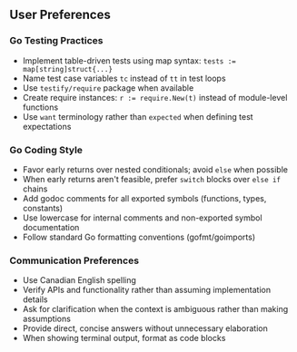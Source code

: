 ## User Preferences

### Go Testing Practices
- Implement table-driven tests using map syntax: `tests := map[string]struct{...}`
- Name test case variables `tc` instead of `tt` in test loops
- Use `testify/require` package when available
- Create require instances: `r := require.New(t)` instead of module-level functions
- Use `want` terminology rather than `expected` when defining test expectations

### Go Coding Style
- Favor early returns over nested conditionals; avoid `else` when possible
- When early returns aren't feasible, prefer `switch` blocks over `else if` chains
- Add godoc comments for all exported symbols (functions, types, constants)
- Use lowercase for internal comments and non-exported symbol documentation
- Follow standard Go formatting conventions (gofmt/goimports)

### Communication Preferences
- Use Canadian English spelling
- Verify APIs and functionality rather than assuming implementation details
- Ask for clarification when the context is ambiguous rather than making assumptions
- Provide direct, concise answers without unnecessary elaboration
- When showing terminal output, format as code blocks
